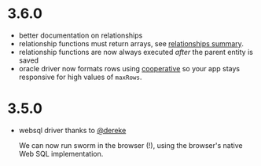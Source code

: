 # 3.6.0

* better documentation on relationships
* relationship functions must return arrays, see [relationships summary](readme.md#relationships-summary).
* relationship functions are now always executed _after_ the parent entity is saved
* oracle driver now formats rows using [cooperative](https://github.com/featurist/cooperative) so your app stays responsive for high values of `maxRows`.

# 3.5.0

* websql driver thanks to [@dereke](https://github.com/dereke)

  We can now run sworm in the browser (!), using the browser's native Web SQL implementation.
